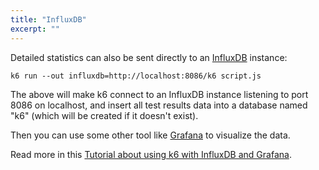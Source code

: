 ```yaml
---
title: "InfluxDB"
excerpt: ""
---
```


Detailed statistics can also be sent directly to an [InfluxDB](https://github.com/influxdata/influxdb) instance:


<div class="code-group" data-props='{"labels": ["InfluxDB"]}'>

```shell
k6 run --out influxdb=http://localhost:8086/k6 script.js
````

</div>

The above will make k6 connect to an InfluxDB instance listening to port 8086 on localhost, and insert all test results data into a database named "k6" (which will be created if it doesn't exist).

Then you can use some other tool like [Grafana](https://grafana.com/) to visualize the data.

Read more in this [Tutorial about using k6 with InfluxDB and Grafana](https://k6.io/blog/k6-loves-grafana/).
